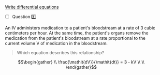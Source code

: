 [Write differential equations](https://www.khanacademy.org/math/differential-equations/first-order-differential-equations/differential-equations-intro/e/write-differential-equations)


- [ ] Question :one:

An IV administers medication to a patient's bloodstream at a rate of 3 cubic centimeters per hour.
At the same time, the patient's organs remove the medication from the patient's bloodstream at a rate proportional to the current volume V of medication in the bloodstream.

> Which equation describes this relationship?

```math
\begin{gather}
  \\ \frac{\mathit{dV}}{\mathit{dt}} = 3 - kV \\
  \\


\end{gather}
```
